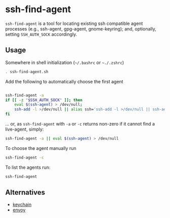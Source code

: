 # ssh-find-agent

`ssh-find-agent` is a tool for locating existing ssh compatible agent processes
(e.g., ssh-agent, gpg-agent, gnome-keyring); and, optionally, setting `SSH_AUTH_SOCK` accordingly.

## Usage

Somewhere in shell initialization (`~/.bashrc` or `~./.zshrc`)

```sh
. ssh-find-agent.sh
```

Add the following to automatically choose the first agent

```sh

ssh-find-agent -a
if [[ -z "$SSH_AUTH_SOCK" ]]; then
	eval $(ssh-agent) > /dev/null;
	ssh-add -l >/dev/null || alias ssh='ssh-add -l >/dev/null || ssh-add && unalias ssh; ssh';
fi
```

... or, as `ssh-find-agent` with `-a` or `-c` returns non-zero if it cannot find a live-agent, simply:

```sh
ssh-find-agent -a || eval $(ssh-agent) > /dev/null
```

To choose the agent manually run

```sh
ssh-find-agent -c
```

To list the agents run:

```sh
ssh-find-agent
```

## Alternatives

  * [keychain](https://github.com/funtoo/keychain)
  * [envoy](https://github.com/vodik/envoy)

